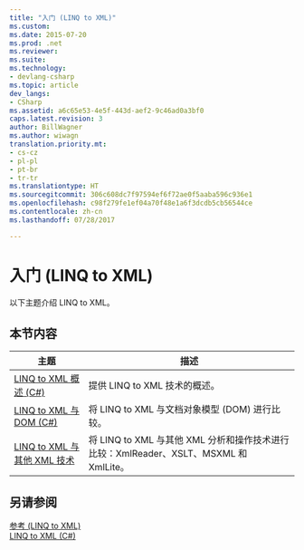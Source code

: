 ```yaml
---
title: "入门 (LINQ to XML)"
ms.custom: 
ms.date: 2015-07-20
ms.prod: .net
ms.reviewer: 
ms.suite: 
ms.technology:
- devlang-csharp
ms.topic: article
dev_langs:
- CSharp
ms.assetid: a6c65e53-4e5f-443d-aef2-9c46ad0a3bf0
caps.latest.revision: 3
author: BillWagner
ms.author: wiwagn
translation.priority.mt:
- cs-cz
- pl-pl
- pt-br
- tr-tr
ms.translationtype: HT
ms.sourcegitcommit: 306c608dc7f97594ef6f72ae0f5aaba596c936e1
ms.openlocfilehash: c98f279fe1ef04a70f48e1a6f3dcdb5cb56544ce
ms.contentlocale: zh-cn
ms.lasthandoff: 07/28/2017

---
```

# <a name="getting-started-linq-to-xml"></a>入门 (LINQ to XML)
以下主题介绍 LINQ to XML。  
  
## <a name="in-this-section"></a>本节内容  
  
|主题|描述|  
|-----------|-----------------|  
|[LINQ to XML 概述 (C#)](../../../../csharp/programming-guide/concepts/linq/linq-to-xml-overview.md)|提供 LINQ to XML 技术的概述。|  
|[LINQ to XML 与DOM (C#)](../../../../csharp/programming-guide/concepts/linq/linq-to-xml-vs-dom.md)|将 LINQ to XML 与文档对象模型 (DOM) 进行比较。|  
|[LINQ to XML 与其他 XML 技术](../../../../csharp/programming-guide/concepts/linq/linq-to-xml-vs-other-xml-technologies.md)|将 LINQ to XML 与其他 XML 分析和操作技术进行比较：XmlReader、XSLT、MSXML 和 XmlLite。|  
  
## <a name="see-also"></a>另请参阅  
 [参考 (LINQ to XML)](../../../../csharp/programming-guide/concepts/linq/reference-linq-to-xml.md)   
 [LINQ to XML (C#)](../../../../csharp/programming-guide/concepts/linq/linq-to-xml.md)

